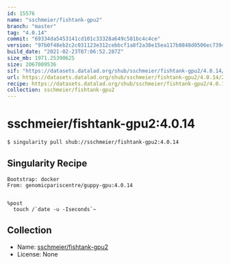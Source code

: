 ```yaml
---
id: 15576
name: "sschmeier/fishtank-gpu2"
branch: "master"
tag: "4.0.14"
commit: "69334da5453141cd101c33328a649c581bc4c4ce"
version: "97b0f48eb2c2c031123e312cebbcf1a8f2a38e15ea117b8848d0506ec739482c"
build_date: "2021-02-23T07:06:52.287Z"
size_mb: 1971.25390625
size: 2067009536
sif: "https://datasets.datalad.org/shub/sschmeier/fishtank-gpu2/4.0.14/2021-02-23-69334da5-97b0f48e/97b0f48eb2c2c031123e312cebbcf1a8f2a38e15ea117b8848d0506ec739482c.sif"
url: https://datasets.datalad.org/shub/sschmeier/fishtank-gpu2/4.0.14/2021-02-23-69334da5-97b0f48e/
recipe: https://datasets.datalad.org/shub/sschmeier/fishtank-gpu2/4.0.14/2021-02-23-69334da5-97b0f48e/Singularity
collection: sschmeier/fishtank-gpu2
---
```


# sschmeier/fishtank-gpu2:4.0.14

```bash
$ singularity pull shub://sschmeier/fishtank-gpu2:4.0.14
```

## Singularity Recipe

```singularity
Bootstrap: docker
From: genomicpariscentre/guppy-gpu:4.0.14


%post
  touch /`date -u -Iseconds`~
```

## Collection

 - Name: [sschmeier/fishtank-gpu2](https://github.com/sschmeier/fishtank-gpu2)
 - License: None

